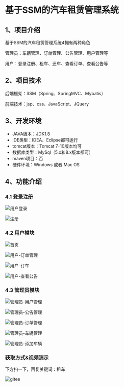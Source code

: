 # 基于SSM的汽车租赁管理系统



## 1、项目介绍

基于SSM的汽车租赁管理系统4拥有两种角色

管理员：车辆管理、订单管理、公告管理、用户管理等

用户：登录注册、租车、还车、查看订单、查看公告等


## 2、项目技术

后端框架：SSM（Spring、SpringMVC、Mybatis）

前端技术：jsp、css、JavaScript、JQuery

## 3、开发环境

- JAVA版本：JDK1.8
- IDE类型：IDEA、Eclipse都可运行
- tomcat版本：Tomcat 7-10版本均可
- 数据库类型：MySql（5.x和8.x版本都可） 
- maven项目：否
- 硬件环境：Windows 或者 Mac OS


## 4、功能介绍

### 4.1 登录注册

![用户登录](https://project-images-1256969109.cos.ap-chongqing.myqcloud.com/Typora-Images/202208022045091.jpg)

![注册](https://project-images-1256969109.cos.ap-chongqing.myqcloud.com/Typora-Images/202208022045299.jpg)

### 4.2 用户模块

![首页](https://project-images-1256969109.cos.ap-chongqing.myqcloud.com/Typora-Images/202208022045063.jpg)

![用户-订单管理](https://project-images-1256969109.cos.ap-chongqing.myqcloud.com/Typora-Images/202208022045806.jpg)

![用户-订车](https://project-images-1256969109.cos.ap-chongqing.myqcloud.com/Typora-Images/202208022046735.jpg)

![用户-查看公告](https://project-images-1256969109.cos.ap-chongqing.myqcloud.com/Typora-Images/202208022046212.jpg)

### 4.3 管理员模块

![管理员-用户管理](https://project-images-1256969109.cos.ap-chongqing.myqcloud.com/Typora-Images/202208022046469.jpg)

![管理员-公告管理](https://project-images-1256969109.cos.ap-chongqing.myqcloud.com/Typora-Images/202208022046548.jpg)

![管理员-订单管理](https://project-images-1256969109.cos.ap-chongqing.myqcloud.com/Typora-Images/202208022046380.jpg)

![管理员-车辆管理](https://project-images-1256969109.cos.ap-chongqing.myqcloud.com/Typora-Images/202208022046758.jpg)

![管理员-添加车辆](https://project-images-1256969109.cos.ap-chongqing.myqcloud.com/Typora-Images/202208022046811.jpg)

### 获取方式&视频演示

下方扫一下，回复关键词：租车

![gitee](https://project-images-1256969109.cos.ap-chongqing.myqcloud.com/Typora-Images/202309291447341.png)
